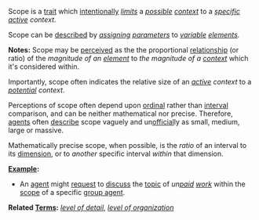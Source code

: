 Scope is a [trait](https://github.com/gcassel/Modular-Organization-Terminology/blob/master/terms/trait.md) which [intentionally](https://github.com/gcassel/Modular-Organization-Terminology/blob/master/terms/intention.md) *[limits](https://github.com/gcassel/Modular-Organization-Terminology/blob/master/terms/limit.md)* a *[possible](https://github.com/gcassel/Modular-Organization-Terminology/blob/master/terms/potential.md) [context](https://github.com/gcassel/Modular-Organization-Terminology/blob/master/terms/context.md)* to a *[specific](https://github.com/gcassel/Modular-Organization-Terminology/blob/master/terms/specific.md) [active](https://github.com/gcassel/Modular-Organization-Terminology/blob/master/terms/active.md) context*. 

Scope can be [described](https://github.com/gcassel/Modular-Organization-Terminology/blob/master/terms/describe.md) by *[assigning](https://github.com/gcassel/Modular-Organization-Terminology/blob/master/terms/assign.md) [parameters](https://github.com/gcassel/Modular-Organization-Terminology/blob/master/terms/parameter.md)* to *[variable](https://github.com/gcassel/Modular-Organization-Terminology/blob/master/terms/variable.md) [elements](https://github.com/gcassel/Modular-Organization-Terminology/blob/master/terms/element.md).* 

**Notes:**  Scope may be [perceived](https://github.com/gcassel/Modular-Organization-Terminology/blob/master/terms/perceive.md) as the the proportional [relationship](https://github.com/gcassel/Modular-Organization-Terminology/blob/master/terms/relationship.md) (or ratio) of the *magnitude of an [element](https://github.com/gcassel/Modular-Organization-Terminology/blob/master/terms/element.md)* to *the magnitude of a [context](https://github.com/gcassel/Modular-Organization-Terminology/edit/master/terms/context.md)* which it's considered within.  

Importantly, scope often indicates the relative size of an *[active](https://github.com/gcassel/Modular-Organization-Terminology/edit/master/terms/active.md) context* to a *[potential](https://github.com/gcassel/Modular-Organization-Terminology/edit/master/terms/potential.md) context*.

Perceptions of scope often depend upon [ordinal](https://github.com/gcassel/Modular-Organization-Terminology/blob/master/terms/order.md) rather than [interval](https://github.com/gcassel/Modular-Organization-Terminology/blob/master/terms/interval.md) comparison, and can be neither mathematical nor precise.  Therefore, [agents](https://github.com/gcassel/Modular-Organization-Terminology/blob/master/terms/agent.md) often [describe](https://github.com/gcassel/Modular-Organization-Terminology/edit/master/terms/describe.md) scope vaguely and un[official](https://github.com/gcassel/Modular-Organization-Terminology/edit/master/terms/official.md)ly as small, medium, large or massive.

Mathematically precise scope, when possible, is the *ratio* of an interval to its [dimension](https://github.com/gcassel/Modular-Organization-Terminology/blob/master/terms/dimension.md), or to *another* specific interval *within* that dimension.

**[Example](https://github.com/gcassel/Modular-Organization-Terminology/blob/master/terms/example.md):**

* An [agent](https://github.com/gcassel/Modular-Organization-Terminology/blob/master/terms/agent.md) might [request](https://github.com/gcassel/Modular-Organization-Terminology/blob/master/terms/request.md) to [discuss](https://github.com/gcassel/Modular-Organization-Terminology/blob/master/terms/discuss.md) the [topic](https://github.com/gcassel/Modular-Organization-Terminology/blob/master/terms/topic.md) of *un[paid](https://github.com/gcassel/Modular-Organization-Terminology/blob/master/terms/remunerate.md) [work](https://github.com/gcassel/Modular-Organization-Terminology/blob/master/terms/work.md)* within the [scope](https://github.com/gcassel/Modular-Organization-Terminology/blob/master/terms/scope.md) of a specific [group agent](https://github.com/gcassel/Modular-Organization-Terminology/blob/master/compound-terms/group-agent.md).

**Related [Terms](https://github.com/gcassel/Modular-Organization-Terminology/blob/master/terms/term.md):**  *[level of detail](https://github.com/gcassel/Modular-Organization-Terminology/blob/master/compound-terms/level-of-detail.md)*, *[level of organization](https://github.com/gcassel/Modular-Organization-Terminology/blob/master/terms/level-of-organization.md)* 
